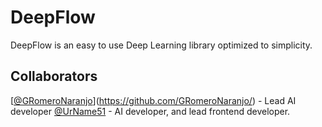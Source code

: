 # DeepFlow
DeepFlow is an easy to use Deep Learning library optimized to simplicity.

## Collaborators
[[@GRomeroNaranjo](https://github.com/UrName51?tab=overview&from=2024-07-01&to=2024-07-09)](https://github.com/GRomeroNaranjo/) - Lead AI developer
[@UrName51](https://github.com/UrName51?tab=overview&from=2024-07-01&to=2024-07-09) - AI developer, and lead frontend developer.
